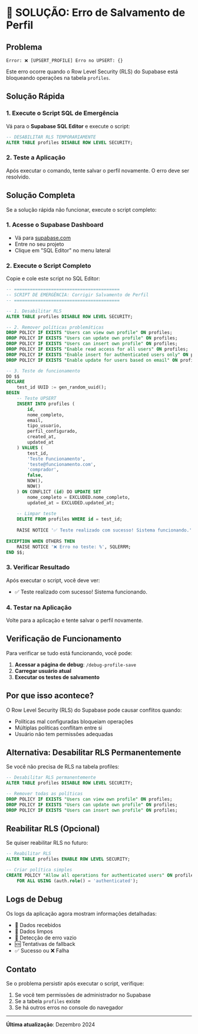 # 🚨 SOLUÇÃO: Erro de Salvamento de Perfil

## Problema
```
Error: ❌ [UPSERT_PROFILE] Erro no UPSERT: {}
```

Este erro ocorre quando o Row Level Security (RLS) do Supabase está bloqueando operações na tabela `profiles`.

## Solução Rápida

### 1. Execute o Script SQL de Emergência

Vá para o **Supabase SQL Editor** e execute o script:

```sql
-- DESABILITAR RLS TEMPORARIAMENTE
ALTER TABLE profiles DISABLE ROW LEVEL SECURITY;
```

### 2. Teste a Aplicação

Após executar o comando, tente salvar o perfil novamente. O erro deve ser resolvido.

## Solução Completa

Se a solução rápida não funcionar, execute o script completo:

### 1. Acesse o Supabase Dashboard
- Vá para [supabase.com](https://supabase.com)
- Entre no seu projeto
- Clique em "SQL Editor" no menu lateral

### 2. Execute o Script Completo

Copie e cole este script no SQL Editor:

```sql
-- ========================================
-- SCRIPT DE EMERGÊNCIA: Corrigir Salvamento de Perfil
-- ========================================

-- 1. Desabilitar RLS
ALTER TABLE profiles DISABLE ROW LEVEL SECURITY;

-- 2. Remover políticas problemáticas
DROP POLICY IF EXISTS "Users can view own profile" ON profiles;
DROP POLICY IF EXISTS "Users can update own profile" ON profiles;
DROP POLICY IF EXISTS "Users can insert own profile" ON profiles;
DROP POLICY IF EXISTS "Enable read access for all users" ON profiles;
DROP POLICY IF EXISTS "Enable insert for authenticated users only" ON profiles;
DROP POLICY IF EXISTS "Enable update for users based on email" ON profiles;

-- 3. Teste de funcionamento
DO $$
DECLARE
    test_id UUID := gen_random_uuid();
BEGIN
    -- Teste UPSERT
    INSERT INTO profiles (
        id,
        nome_completo,
        email,
        tipo_usuario,
        perfil_configurado,
        created_at,
        updated_at
    ) VALUES (
        test_id,
        'Teste Funcionamento',
        'teste@funcionamento.com',
        'comprador',
        false,
        NOW(),
        NOW()
    ) ON CONFLICT (id) DO UPDATE SET
        nome_completo = EXCLUDED.nome_completo,
        updated_at = EXCLUDED.updated_at;
    
    -- Limpar teste
    DELETE FROM profiles WHERE id = test_id;
    
    RAISE NOTICE '✅ Teste realizado com sucesso! Sistema funcionando.';
    
EXCEPTION WHEN OTHERS THEN
    RAISE NOTICE '❌ Erro no teste: %', SQLERRM;
END $$;
```

### 3. Verificar Resultado

Após executar o script, você deve ver:
- ✅ Teste realizado com sucesso! Sistema funcionando.

### 4. Testar na Aplicação

Volte para a aplicação e tente salvar o perfil novamente.

## Verificação de Funcionamento

Para verificar se tudo está funcionando, você pode:

1. **Acessar a página de debug**: `/debug-profile-save`
2. **Carregar usuário atual**
3. **Executar os testes de salvamento**

## Por que isso acontece?

O Row Level Security (RLS) do Supabase pode causar conflitos quando:
- Políticas mal configuradas bloqueiam operações
- Múltiplas políticas conflitam entre si
- Usuário não tem permissões adequadas

## Alternativa: Desabilitar RLS Permanentemente

Se você não precisa de RLS na tabela profiles:

```sql
-- Desabilitar RLS permanentemente
ALTER TABLE profiles DISABLE ROW LEVEL SECURITY;

-- Remover todas as políticas
DROP POLICY IF EXISTS "Users can view own profile" ON profiles;
DROP POLICY IF EXISTS "Users can update own profile" ON profiles;
DROP POLICY IF EXISTS "Users can insert own profile" ON profiles;
```

## Reabilitar RLS (Opcional)

Se quiser reabilitar RLS no futuro:

```sql
-- Reabilitar RLS
ALTER TABLE profiles ENABLE ROW LEVEL SECURITY;

-- Criar política simples
CREATE POLICY "Allow all operations for authenticated users" ON profiles
    FOR ALL USING (auth.role() = 'authenticated');
```

## Logs de Debug

Os logs da aplicação agora mostram informações detalhadas:
- 💾 Dados recebidos
- 🔧 Dados limpos
- 🚨 Detecção de erro vazio
- 🆘 Tentativas de fallback
- ✅ Sucesso ou ❌ Falha

## Contato

Se o problema persistir após executar o script, verifique:
1. Se você tem permissões de administrador no Supabase
2. Se a tabela `profiles` existe
3. Se há outros erros no console do navegador

---

**Última atualização**: Dezembro 2024 